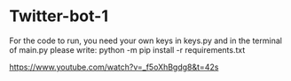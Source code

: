 # Twitter-bot-1

For the code to run, you need your own keys in keys.py and in the terminal of main.py please write: python -m pip install -r requirements.txt

https://www.youtube.com/watch?v=_f5oXhBgdg8&t=42s
